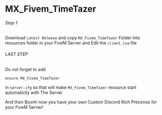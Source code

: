 # MX_Fivem_TimeTazer

###### Step 1
Download `Latest Release` and copy `MX_Fivem_TimeTazer` Folder Into resources folder in your FiveM Server and Edit the `client.lua` file


###### LAST STEP
Do not forget to add

`ensure MX_Fivem_TimeTazer`

in `server.cfg` so that will make `MX_Fivem_TimeTazer` resource start automaticlly with The Server

And then Boom! now you have your own Custom Discord Rich Precense for your FiveM Server!
